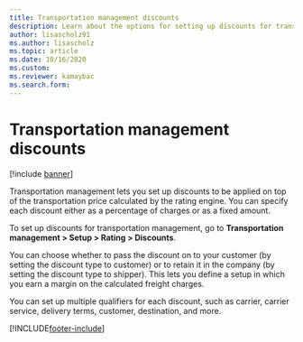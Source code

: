 ```yaml
---
title: Transportation management discounts
description: Learn about the options for setting up discounts for transportation charges and management, with more information on setting up multiple qualifiers.
author: lisascholz91
ms.author: lisascholz
ms.topic: article
ms.date: 10/16/2020
ms.custom:
ms.reviewer: kamaybac
ms.search.form:
---
```


# Transportation management discounts

[!include [banner](../includes/banner.md)]

Transportation management lets you set up discounts to be applied on top of the transportation price calculated by the rating engine. You can specify each discount either as a percentage of charges or as a fixed amount.

To set up discounts for transportation management, go to **Transportation management \> Setup \> Rating \> Discounts**.

You can choose whether to pass the discount on to your customer (by setting the discount type to customer) or to retain it in the company (by setting the discount type to shipper). This lets you define a setup in which you earn a margin on the calculated freight charges.

You can set up multiple qualifiers for each discount, such as carrier, carrier service, delivery terms, customer, destination, and more.


[!INCLUDE[footer-include](../../includes/footer-banner.md)]